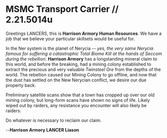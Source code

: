 # MSMC Transport Carrier // 2.21.5014u
Greetings LANCERS, this is **Harrison Armory Human Resources**. We have a job that we believe your particular skillsets would be useful for.

In the Ner system is the planet of Nerycia -- *yes, the very same Nerycia famous for suffering a catastrophic Total Biome Kill at the hands of Seccom during the rebellion*. **Harrison Armory** has a longstanding mineral claim to this world, and before the breaking, had a mining colony established to extract the precious and very valuable *Twinsteel Ore* from the depths of the world. The rebellion caused our Mining Colony to go offline, and now that the dust has settled on the New Nerycian conflict, we desire our due property back. 

Preliminary satellite scans show that a town has cropped up over our old mining colony, but long-form scans have shown no signs of life. Likely wiped out by raiders, any resistance you encounter will also likely be raiders. 

Do whatever is necessary to reclaim our claim.

--**Harrison Armory LANCER Liason**